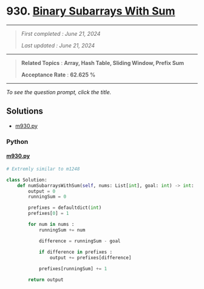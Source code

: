 # 930. [Binary Subarrays With Sum](<https://leetcode.com/problems/binary-subarrays-with-sum>)

------

> *First completed : June 21, 2024*
>
> *Last updated : June 21, 2024*


------

> **Related Topics** : **Array, Hash Table, Sliding Window, Prefix Sum**
>
> **Acceptance Rate** : **62.625 %**


------

*To see the question prompt, click the title.*

## Solutions

- [m930.py](<../my-submissions/m930.py>)
### Python
#### [m930.py](<../my-submissions/m930.py>)
```Python
# Extremly similar to m1248

class Solution:
    def numSubarraysWithSum(self, nums: List[int], goal: int) -> int:
        output = 0
        runningSum = 0

        prefixes = defaultdict(int)
        prefixes[0] = 1

        for num in nums :
            runningSum += num

            difference = runningSum - goal

            if difference in prefixes :
                output += prefixes[difference]
            
            prefixes[runningSum] += 1

        return output
```

